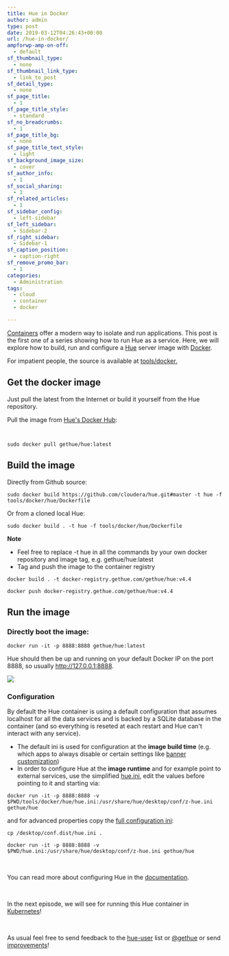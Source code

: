 ```yaml
---
title: Hue in Docker
author: admin
type: post
date: 2019-03-12T04:26:43+00:00
url: /hue-in-docker/
ampforwp-amp-on-off:
  - default
sf_thumbnail_type:
  - none
sf_thumbnail_link_type:
  - link_to_post
sf_detail_type:
  - none
sf_page_title:
  - 1
sf_page_title_style:
  - standard
sf_no_breadcrumbs:
  - 1
sf_page_title_bg:
  - none
sf_page_title_text_style:
  - light
sf_background_image_size:
  - cover
sf_author_info:
  - 1
sf_social_sharing:
  - 1
sf_related_articles:
  - 1
sf_sidebar_config:
  - left-sidebar
sf_left_sidebar:
  - Sidebar-2
sf_right_sidebar:
  - Sidebar-1
sf_caption_position:
  - caption-right
sf_remove_promo_bar:
  - 1
categories:
  - Administration
tags:
  - cloud
  - container
  - docker

---
```

[Containers][1] offer a modern way to isolate and run applications. This post is the first one of a series showing how to run Hue as a service. Here, we will explore how to build, run and configure a [Hue][2] server image with [Docker][3].

For impatient people, the source is available at [tools/docker.][4]

## Get the docker image

Just pull the latest from the Internet or build it yourself from the Hue repository.

Pull the image from [Hue's Docker Hub][5]:

<pre><code class="bash">

sudo docker pull gethue/hue:latest</code></pre>

## Build the image

Directly from Github source:

<pre><code class="bash">sudo docker build https://github.com/cloudera/hue.git#master -t hue -f tools/docker/hue/Dockerfile</code></pre>

Or from a cloned local Hue:

<pre><code class="bash">sudo docker build . -t hue -f tools/docker/hue/Dockerfile</code></pre>

**Note**

  * Feel free to replace -t hue in all the commands by your own docker repository and image tag, e.g. gethue/hue:latest
  * Tag and push the image to the container registry

<pre><code class="bash">docker build . -t docker-registry.gethue.com/gethue/hue:v4.4

docker push docker-registry.gethue.com/gethue/hue:v4.4</code></pre>

## Run the image

### Directly boot the image:

<pre><code class="bash">docker run -it -p 8888:8888 gethue/hue:latest</code></pre>

Hue should then be up and running on your default Docker IP on the port 8888, so usually <http://127.0.0.1:8888>.

[<img src="https://cdn.gethue.com/uploads/2017/12/Screen-Shot-2017-11-15-at-3.34.20-PM.png"/>][6]

### Configuration

By default the Hue container is using a default configuration that assumes localhost for all the data services and is backed by a SQLite database in the container (and so everything is reseted at each restart and Hue can't interact with any service).

<div>
  <ul>
    <li>
      The default ini is used for configuration at the <strong>image build time</strong> (e.g. which apps to always disable or certain settings like <a href="https://gethue.com/add-a-top-banner-to-hue/">banner customization</a>)
    </li>
    <li>
      In order to configure Hue at the <strong>image runtime</strong> and for example point to external services, use the simplified <a href="https://github.com/cloudera/hue/blob/master/tools/docker/hue/hue.ini">hue.ini</a>, edit the values before pointing to it and starting via:
    </li>
  </ul>
</div>

<pre><code class="bash">docker run -it -p 8888:8888 -v $PWD/tools/docker/hue/hue.ini:/usr/share/hue/desktop/conf/z-hue.ini gethue/hue</code></pre>

and for advanced properties copy the [full configuration ini][7]:

<pre><code class="bash">cp /desktop/conf.dist/hue.ini .</code></pre>

<pre><code class="bash">docker run -it -p 8888:8888 -v $PWD/hue.ini:/usr/share/hue/desktop/conf/z-hue.ini gethue/hue</code></pre>

&nbsp;

You can read more about configuring Hue in the [documentation][8].

&nbsp;

In the next episode, we will see for running this Hue container in [Kubernetes][9]!

&nbsp;

As usual feel free to send feedback to the [hue-user][10] list or [@gethue][11] or send [improvements][2]!

 [1]: https://en.wikipedia.org/wiki/Container_(virtualization)
 [2]: https://github.com/cloudera/hue
 [3]: https://www.docker.com/
 [4]: https://github.com/cloudera/hue/tree/master/tools/docker
 [5]: https://hub.docker.com/r/gethue/hue/
 [6]: https://cdn.gethue.com/uploads/2017/12/Screen-Shot-2017-11-15-at-3.34.20-PM.png
 [7]: https://github.com/cloudera/hue/blob/master/desktop/conf.dist/hue.ini
 [8]: http://cloudera.github.io/hue/latest/admin-manual/manual.html
 [9]: https://kubernetes.io/
 [10]: http://groups.google.com/a/cloudera.org/group/hue-user
 [11]: https://twitter.com/gethue
